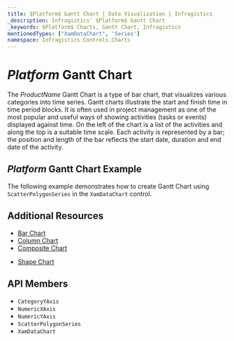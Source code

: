```yaml
---
title: $Platform$ Gantt Chart | Data Visualization | Infragistics
_description: Infragistics' $Platform$ Gantt Chart
_keywords: $Platform$ Charts, Gantt Chart, Infragistics
mentionedTypes: ["XamDataChart", 'Series']
namespace: Infragistics.Controls.Charts
---
```

# $Platform$ Gantt Chart

The $ProductName$ Gantt Chart is a type of bar chart, that visualizes various categories into time series. Gantt charts illustrate the start and finish time in time period blocks. It is often used in project management as one of the most popular and useful ways of showing activities (tasks or events) displayed against time. On the left of the chart is a list of the activities and along the top is a suitable time scale. Each activity is represented by a bar; the position and length of the bar reflects the start date, duration and end date of the activity.


## $Platform$ Gantt Chart Example

The following example demonstrates how to create Gantt Chart using `ScatterPolygonSeries` in the `XamDataChart` control.

<code-view style="height: 600px"
           data-demos-base-url="{environment:dvDemosBaseUrl}"
           iframe-src="{environment:dvDemosBaseUrl}/charts/data-chart-gantt-chart"
           github-src="charts/data-chart/gantt-chart"
           alt="$Platform$ Gantt Chart Example" >
</code-view>

<div class="divider--half"></div>

## Additional Resources
- [Bar Chart](bar-chart.md)
- [Column Chart](column-chart.md)
- [Composite Chart](composite-chart.md)
<!-- - [Pyramid Chart](pyramid-chart.md) -->
- [Shape Chart](shape-chart.md)

## API Members
- `CategoryYAxis`
- `NumericXAxis`
- `NumericYAxis`
- `ScatterPolygonSeries`
- `XamDataChart`
